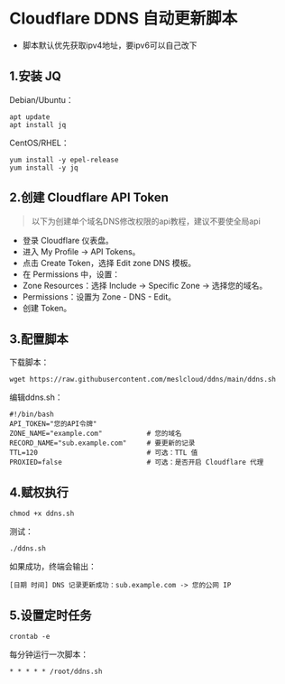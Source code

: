 # Cloudflare DDNS 自动更新脚本
- 脚本默认优先获取ipv4地址，要ipv6可以自己改下
## 1.安装 JQ
Debian/Ubuntu：
```shell
apt update
apt install jq
```
CentOS/RHEL：
```shell
yum install -y epel-release
yum install -y jq
```

## 2.创建 Cloudflare API Token
> 以下为创建单个域名DNS修改权限的api教程，建议不要使全局api
- 登录 Cloudflare 仪表盘。
- 进入 My Profile -> API Tokens。
- 点击 Create Token，选择 Edit zone DNS 模板。
- 在 Permissions 中，设置：
- Zone Resources：选择 Include -> Specific Zone -> 选择您的域名。
- Permissions：设置为 Zone - DNS - Edit。
- 创建 Token。

## 3.配置脚本
下载脚本：
```shell
wget https://raw.githubusercontent.com/meslcloud/ddns/main/ddns.sh
```
编辑ddns.sh：
```shell
#!/bin/bash
API_TOKEN="您的API令牌"
ZONE_NAME="example.com"           # 您的域名
RECORD_NAME="sub.example.com"     # 要更新的记录
TTL=120                           # 可选：TTL 值
PROXIED=false                     # 可选：是否开启 Cloudflare 代理
```

## 4.赋权执行
```shell
chmod +x ddns.sh
```
测试：
```shell
./ddns.sh
```
如果成功，终端会输出：
```shell
[日期 时间] DNS 记录更新成功：sub.example.com -> 您的公网 IP
```

## 5.设置定时任务
```shell
crontab -e
```
每分钟运行一次脚本：
```shell
* * * * * /root/ddns.sh
```
